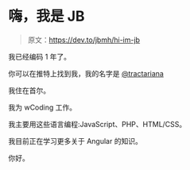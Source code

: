 # 嗨，我是 JB

> 原文：<https://dev.to/jbmh/hi-im-jb>

我已经编码 1 年了。

你可以在推特上找到我，我的名字是 [@tractariana](https://twitter.com/tractariana)

我住在首尔。

我为 wCoding 工作。

我主要用这些语言编程:JavaScript、PHP、HTML/CSS。

我目前正在学习更多关于 Angular 的知识。

你好。